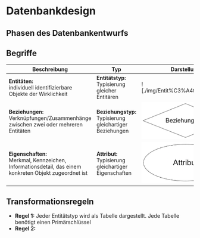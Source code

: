 # Datenbankdesign
## Phasen des Datenbankentwurfs

## Begriffe
|Beschreibung|Typ|Darstellung|
|---|---|---|
|**Entitäten:**<br> individuell identifizierbare Objekte der Wirklichkeit|**Entitätstyp:**<br> Typisierung gleicher Entitären|![./img/Entit%C3%A4tstypzwei.png)|
|**Beziehungen:**<br> Verknüpfungen/Zusammenhänge zwischen zwei oder mehreren Entitäten|**Beziehungstyp:**<br> Typisierung gleichartiger Beziehungen|![Alt text](./img/Beziehungstyp.png)|
|**Eigenschaften:**<br> Merkmal, Kennzeichen, Informationsdetail, das einem konkreten Objekt zugeordnet ist|**Attribut:**<br> Typisierung gleichartiger Eigenschaften|![Alt text](./img/Attribut.png)|
## Transformationsregeln
+ **Regel 1:** Jeder Entitätstyp wird als Tabelle dargestellt. Jede Tabelle benötigt einen Primärschlüssel
+ **Regel 2:** 
